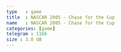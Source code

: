 ```yaml
---
type   : game
title  : NASCAR 2005 - Chase for the Cup
name   : NASCAR 2005 - Chase for the Cup
categories: [game]
telegram : 1166
size : 3.0 GB
---
```



